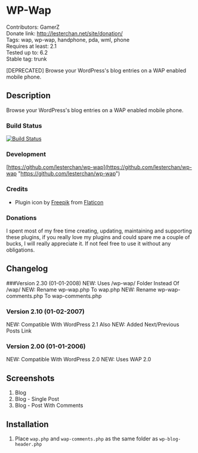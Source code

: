 # WP-Wap
Contributors: GamerZ  
Donate link: http://lesterchan.net/site/donation/  
Tags: wap, wp-wap, handphone, pda, wml, phone  
Requires at least: 2.1  
Tested up to: 6.2  
Stable tag: trunk  

[DEPRECATED] Browse your WordPress's blog entries on a WAP enabled mobile phone.

## Description
Browse your WordPress's blog entries on a WAP enabled mobile phone.

### Build Status
[![Build Status](https://travis-ci.org/lesterchan/wp-wap.svg?branch=master)](https://travis-ci.org/lesterchan/wp-wap)

### Development
[https://github.com/lesterchan/wp-wap](https://github.com/lesterchan/wp-wap "https://github.com/lesterchan/wp-wap")

### Credits
* Plugin icon by [Freepik](http://www.freepik.com) from [Flaticon](http://www.flaticon.com)

### Donations
I spent most of my free time creating, updating, maintaining and supporting these plugins, if you really love my plugins and could spare me a couple of bucks, I will really appreciate it. If not feel free to use it without any obligations.

## Changelog
###Version 2.30 (01-01-2008)
NEW: Uses /wp-wap/ Folder Instead Of /wap/
NEW: Rename wp-wap.php To wap.php
NEW: Rename wp-wap-comments.php To wap-comments.php

### Version 2.10 (01-02-2007)
NEW: Compatible With WordPress 2.1 Also
NEW: Added Next/Previous Posts Link

### Version 2.00 (01-01-2006)
NEW: Compatible With WordPress 2.0
NEW: Uses WAP 2.0

## Screenshots

1. Blog
2. Blog - Single Post
3. Blog - Post With Comments

## Installation
1. Place `wap.php` and `wap-comments.php` as the same folder as `wp-blog-header.php`
